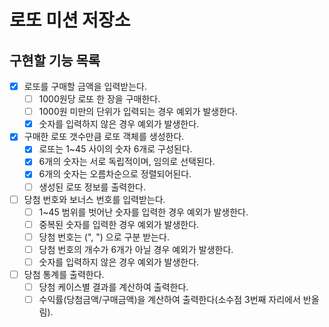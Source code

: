 # 로또 미션 저장소

## 구현할 기능 목록

- [x] 로또를 구매할 금액을 입력받는다.
    - [ ] 1000원당 로또 한 장을 구매한다.
    - [ ] 1000원 미만의 단위가 입력되는 경우 예외가 발생한다.
    - [x] 숫자를 입력하지 않은 경우 예외가 발생한다.

- [x] 구매한 로또 갯수만큼 로또 객체를 생성한다.
    - [x] 로또는 1~45 사이의 숫자 6개로 구성된다.
    - [x] 6개의 숫자는 서로 독립적이며, 임의로 선택된다.
    - [x] 6개의 숫자는 오름차순으로 정렬되어된다.
    - [ ] 생성된 로또 정보를 출력한다.

- [ ] 당첨 번호와 보너스 번호를 입력받는다.
    - [ ] 1~45 범위를 벗어난 숫자를 입력한 경우 예외가 발생한다.
    - [ ] 중복된 숫자를 입력한 경우 예외가 발생한다.
    - [ ] 당첨 번호는 (", ") 으로 구분 받는다.
    - [ ] 당첨 번호의 개수가 6개가 아닐 경우 예외가 발생한다.
    - [ ] 숫자를 입력하지 않은 경우 예외가 발생한다.

- [ ] 당첨 통계를 출력한다.
    - [ ] 당첨 케이스별 결과를 계산하여 출력한다.
    - [ ] 수익률(당첨금액/구매금액)을 계산하여 출력한다(소수점 3번째 자리에서 반올림).
